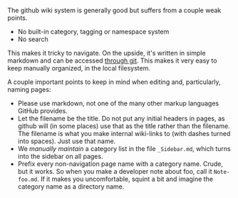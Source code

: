 The github wiki system is generally good but suffers from a couple weak points.

* No built-in category, tagging or namespace system
* No search

This makes it tricky to navigate. On the upside, it's written in simple markdown and can be accessed [through git](_access). This makes it very easy to keep manually organized, in the local filesystem.

A couple important points to keep in mind when editing and, particularly, naming pages:

* Please use markdown, not one of the many other markup languages GitHub provides.
* Let the filename be the title. Do not put any initial headers in pages, as github will (in some places) use that as the title rather than the filename. The filename is what you make internal wiki-links to (with dashes turned into spaces). Just use that name.
* We _manually maintain_ a category list in the file `_Sidebar.md`, which turns into the sidebar on all pages.
* Prefix every non-navigation page name with a category name. Crude, but it works. So when you make a developer note about foo, call it `Note-foo.md`. If it makes you uncomfortable, squint a bit and imagine the category name as a directory name.
